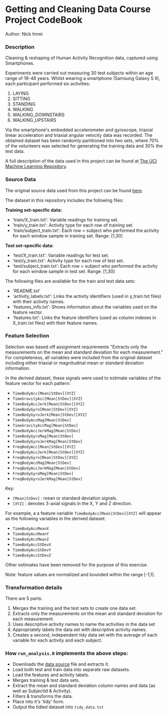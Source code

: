 Getting and Cleaning Data Course Project CodeBook
==============================================

Author: Nick Imrei

### Description
Cleaning & reshaping of Human Activity Recognition data, captured using Smartphones. 

Experiments were carried out measuring 30 test subjects within an age range of 19-48 years. Whilst wearing a smartphone (Samsung Galaxy S II), each participant performed six activities:

1. LAYING
2. SITTING
3. STANDING
4. WALKING
5. WALKING_DOWNSTAIRS 
6. WALKING_UPSTAIRS

Via the smartphone's embedded accelerometer and gyroscope, triaxial linear acceleration and triaxial angular velocity data was recorded. The obtained dataset has been randomly partitioned into two sets, where 70% of the volunteers was selected for generating the training data and 30% the test data. 

A full description of the data used in this project can be found at [The UCI Machine Learning Repository](http://archive.ics.uci.edu/ml/datasets/Human+Activity+Recognition+Using+Smartphones).

### Source Data
The original source data used from this project can be found [here](https://d396qusza40orc.cloudfront.net/getdata%2Fprojectfiles%2FUCI%20HAR%20Dataset.zip).

The dataset in this repository includes the following files:

**Training set-specific data:**

- 'train/X_train.txt': Variable readings for training set.
- 'train/y_train.txt': Activity type for each row of training set.
- 'train/subject_train.txt': Each row = subject who performed the activity for each window sample in training set. Range: [1,30]

**Test set-specific data:**

- 'test/X_train.txt': Variable readings for test set.
- 'test/y_train.txt': Activity type for each row of test set.
- 'test/subject_train.txt': Each row = subject who performed the activity for each window sample in test set. Range: [1,30]

The following files are available for the train and test data sets:

- 'README.txt'
- 'activity_labels.txt': Links the activity identifiers (used in y_train.txt files) with their activity names.
- 'features_info.txt': Shows information about the variables used on the feature vector.
- 'features.txt': Links the feature identifiers (used as column indexes in X_train.txt files) with their feature names.

### Feature Selection

Selection was based off assignment requirements "Extracts only the measurements on the mean and standard deviation for each measurement." For completeness, all variables were included from the original dataset including either triaxial or magnitudinal mean or standard deviation information.

In the derived dataset, these signals were used to estimate variables of the feature vector for each pattern:

- `TimeBodyAcc[Mean|StDev][XYZ]`
- `TimeGravityAcc[Mean|StDev][XYZ]`
- `TimeBodyAccJerk[Mean|StDev][XYZ]`
- `TimeBodyGyro[Mean|StDev][XYZ]`
- `TimeBodyGyroJerk[Mean|StDev][XYZ]`
- `TimeBodyAccMag[Mean|StDev]`
- `TimeGravityAccMag[Mean|StDev]`
- `TimeBodyAccJerkMag[Mean|StDev]`
- `TimeBodyGyroMag[Mean|StDev]`
- `TimeBodyGyroJerkMag[Mean|StDev]`
- `FreqBodyAcc[Mean|StDev][XYZ]`
- `FreqBodyAccJerk[Mean|StDev][XYZ]`
- `FreqBodyGyro[Mean|StDev][XYZ]`
- `FreqBodyAccMag[Mean|StDev]`
- `FreqBodyAccJerkMag[Mean|StDev]`
- `FreqBodyGyroMag[Mean|StDev]`
- `FreqBodyGyroJerkMag[Mean|StDev]`

Key: 

- `[Mean|StDev]` : mean or standard deviation signals.
- `[XYZ]` : denotes 3-axial signals in the X, Y and Z direction.

For example, a a feature variable `TimeBodyAcc[Mean|StDev][XYZ]` will appear as the following variables in the derived dataset:

- `TimeBodyAccMeanX`
- `TimeBodyAccMeanY`
- `TimeBodyAccMeanZ`
- `TimeBodyAccStDevX`
- `TimeBodyAccStDevY`
- `TimeBodyAccStDevZ`

Other estimates have been removed for the purpose of this exercise.

Note: feature values are normalized and bounded within the range [-1,1].


### Transformation details

There are 5 parts:

1. Merges the training and the test sets to create one data set.
2. Extracts only the measurements on the mean and standard deviation for each measurement.
3. Uses descriptive activity names to name the activities in the data set
4. Appropriately labels the data set with descriptive activity names.
5. Creates a second, independent tidy data set with the average of each variable for each activity and each subject.

### How ```run_analysis.R``` implements the above steps:

* Downloads the [data source](https://d396qusza40orc.cloudfront.net/getdata%2Fprojectfiles%2FUCI%20HAR%20Dataset.zip) file and extracts it.
* Load both test and train data into separate raw datasets.
* Load the features and activity labels.
* Merges training & test data sets.
* Extract the mean and standard deviation column names and data (as well as SubjectId & Activity). 
* Filters & transforms the data.
* Place into it's 'tidy' form.
* Output the tidied dataset into ```tidy_data.txt```